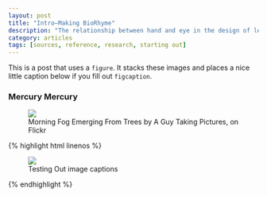 ```yaml
---
layout: post
title: "Intro—Making BioRhyme"
description: "The relationship between hand and eye in the design of letterforms"
category: articles
tags: [sources, reference, research, starting out]
---
```


This is a post that uses a `figure`. It stacks these images and places a nice little caption below if you fill out `figcaption`.

### Mercury Mercury

<figure>
	<img src="http://farm9.staticflickr.com/8426/7758832526_cc8f681e48_c.jpg">
	<figcaption>Morning Fog Emerging From Trees by A Guy Taking Pictures, on Flickr</figcaption>
</figure>

{% highlight html linenos %}
<figure>
	<img src="/images/image-filename-1.jpg">
	<figcaption>Testing Out image captions</figcaption>
</figure>
{% endhighlight %}